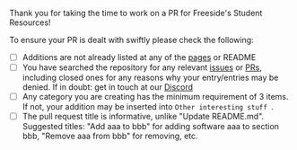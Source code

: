 <!-- DO NOT DELETE THE TEXT BELOW. Please make sure relevant boxes are checked [x] -->

Thank you for taking the time to work on a PR for Freeside's Student Resources!

To ensure your PR is dealt with swiftly please check the following:


- [ ] Additions are not already listed at any of the [pages](https://github.com/FreesideHull/StudentResources/tree/main/Pages) or README
- [ ] You have searched the repository for any relevant [issues](https://github.com/FreesideHull/StudentResources/issues) or [PRs](https://github.com/FreesideHull/StudentResources/pulls), including closed ones for any reasons why your entry/entries may be denied. If in doubt: get in touch at our [Discord](https://discord.freeside.co.uk)
- [ ] Any category you are creating has the minimum requirement of 3 items.
  If not, your addition may be inserted into `Other interesting stuff `.
- [ ] The pull request title is informative, unlike "Update README.md".
  Suggested titles: "Add aaa to bbb" for adding software aaa to section bbb,
  "Remove aaa from bbb" for removing, etc.
